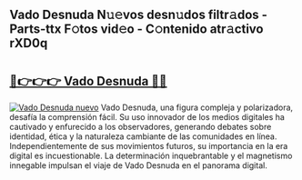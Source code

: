 ## Vado Desnuda N𝚞𝚎vos desn𝚞dos filtr𝚊dos - Parts-ttx F𝚘tos vid𝚎o - C𝚘ntenido atr𝚊ctivo rXD0q

# <h2><a href="http://mb0u9ii.tromn.icu/?c=Vado+Desnuda">🔗👉👉👉 Vado Desnuda 🔗🔗</a></h2>

[![Vado Desnuda nuevo](https://i.imgur.com/pEAQMta.gif)](http://mb0u9ii.tromn.icu/?c=Vado+Desnuda)
Vado Desnuda, una figura compleja y polarizadora, desafía la comprensión fácil. Su uso innovador de los medios digitales ha cautivado y enfurecido a los observadores, generando debates sobre identidad, ética y la naturaleza cambiante de las comunidades en línea. Independientemente de sus movimientos futuros, su importancia en la era digital es incuestionable. La determinación inquebrantable y el magnetismo innegable impulsan el viaje de Vado Desnuda en el panorama digital.
